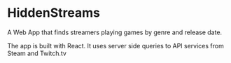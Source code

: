 # HiddenStreams
A Web App that finds streamers playing games by genre and release date.

The app is built with React. It uses server side queries to API services from Steam and Twitch.tv
